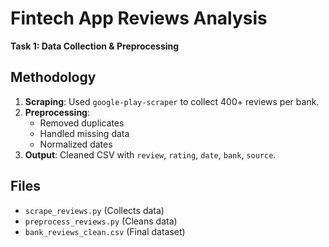 # Fintech App Reviews Analysis  
**Task 1: Data Collection & Preprocessing**  

## Methodology  
1. **Scraping**: Used `google-play-scraper` to collect 400+ reviews per bank.  
2. **Preprocessing**:  
   - Removed duplicates  
   - Handled missing data  
   - Normalized dates  
3. **Output**: Cleaned CSV with `review`, `rating`, `date`, `bank`, `source`.  

## Files  
- `scrape_reviews.py` (Collects data)  
- `preprocess_reviews.py` (Cleans data)  
- `bank_reviews_clean.csv` (Final dataset)  